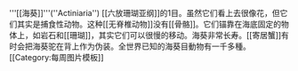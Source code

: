 '''[[海葵]]'''(''Actiniaria'') [[六放珊瑚亚纲]]的1目。虽然它们看上去很像花，但它们其实是捕食性动物。这种[[无脊椎动物]]没有[[骨骼]]。它们锚靠在海底固定的物体上，如岩石和[[珊瑚]]，其实它们可以很慢的移动。海葵非常长寿。[[寄居蟹]]有时会把海葵驼在背上作为伪装。全世界已知的海葵目動物有一千多種。
<noinclude>[[Category:每周图片模板]]</noinclude>